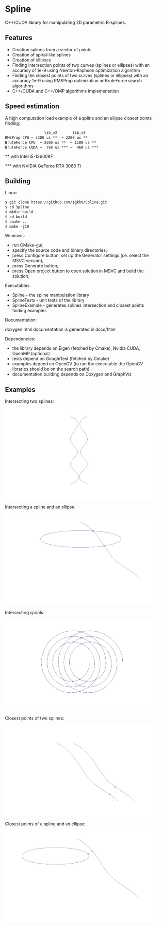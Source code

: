 Spline
=========

C++/CUDA library for manipulating 2D parametric B-splines.

## Features

* Creation splines from a vector of points
* Creation of spiral-like splines
* Creation of ellipses
* Finding intersection points of two curves (splines or ellipses) with an accuracy of 1e-9 using Newton-Raphson optimization algorithm
* Finding the closest points of two curves (splines or ellipses) with an accuracy 1e-9 using RMSProp optimization or BruteForce search algorithms
* C++/CUDA and C++/OMP algorithms implementation

## Speed estimation

A high computation load example of a spline and an ellipse closest points finding:

	                  lib_v2       lib_v3
    RMSProp CPU	~ 3300 us **  ~ 2200 us **
    BruteForce CPU	~ 2600 us **  ~ 1100 us **
    BruteForce CUDA	~  790 us *** ~  460 us ***

** with Intel i5-13600KF
 
*** with NVIDIA GeForce RTX 3060 Ti


## Building

Linux:

    $ git clone https://github.com/Igkho/Spline.git
    $ cd Spline
    $ mkdir build
    $ cd build
    $ cmake ..
    $ make -j10

Windows:

* run CMake-gui;
* specify the source code and binary directories;
* press Configure button, set up the Generator settings (i.e. select the MSVC version);
* press Generate button;
* press Open project button to open solution in MSVC and build the solution;

Executables:

* Spline - the spline manipulation library
* SplineTests - unit tests of the library
* SplineExample - generates splines intersection and closest points finding examples

Documentation:

doxygen html documentation is generated in docs/html

Dependencies:
* the library depends on Eigen (fetched by Cmake), Nvidia CUDA, OpenMP (optional)
* tests depend on GoogleTest (fetched by Cmake)
* examples depend on OpenCV (to run the executable the OpenCV libraries should be on the search path)
* documentation building depends on Doxygen and GraphViz

Examples
--------

Intersecting two splines:

![multipoints](images/intersect_multipoint.gif "Intersecting two splines")

Intersecting a spline and an ellipse:

![ellipse](images/intersect_ellipse.gif "Intersecting spline and ellipses")

Intersecting spirals:

![spirals](images/intersect_spirals.gif "Intersecting spirals")

Closest points of two splines:

![closest](images/closest.gif "Closest points of two splines")

Closest points of a spline and an ellipse:

![clellipse](images/closest_ellipse.gif "Closest points of a spline and an ellipse")
